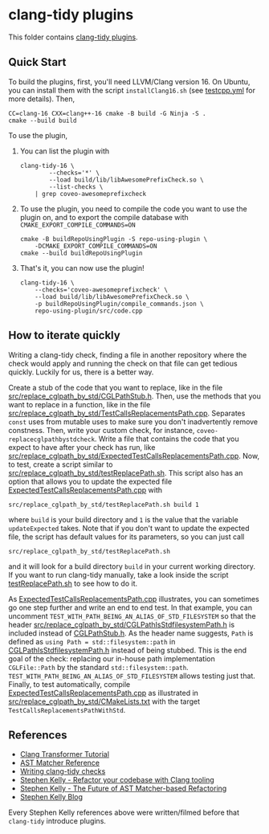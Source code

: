 # clang-tidy plugins

This folder contains [clang-tidy plugins](https://reviews.llvm.org/D111100).

## Quick Start

To build the plugins, first, you'll need LLVM/Clang version 16.
On Ubuntu, you can install them with the script `installClang16.sh` (see [testcpp.yml](.github/workflows/testcpp.yml) for more details).
Then,

```shell
CC=clang-16 CXX=clang++-16 cmake -B build -G Ninja -S .
cmake --build build
```

To use the plugin,

1. You can list the plugin with
    ```shell
    clang-tidy-16 \
            --checks='*' \
            --load build/lib/libAwesomePrefixCheck.so \
            --list-checks \
        | grep coveo-awesomeprefixcheck
    ```
1. To use the plugin, you need to compile the code you want to use the plugin on, and to export the compile database with `CMAKE_EXPORT_COMPILE_COMMANDS=ON`
    ```shell
    cmake -B buildRepoUsingPlugin -S repo-using-plugin \
        -DCMAKE_EXPORT_COMPILE_COMMANDS=ON
    cmake --build buildRepoUsingPlugin
    ```
1. That's it, you can now use the plugin!
    ```shell
    clang-tidy-16 \
        --checks='coveo-awesomeprefixcheck' \
        --load build/lib/libAwesomePrefixCheck.so \
        -p buildRepoUsingPlugin/compile_commands.json \
        repo-using-plugin/src/code.cpp
    ```

## How to iterate quickly

Writing a clang-tidy check, finding a file in another repository where the check would apply and running the check on that file can get tedious quickly.
Luckily for us, there is a better way.

Create a stub of the code that you want to replace, like in the file [src/replace_cglpath_by_std/CGLPathStub.h](./src/replace_cglpath_by_std/CGLPathStub.h).
Then, use the methods that you want to replace in a function, like in the file [src/replace_cglpath_by_std/TestCallsReplacementsPath.cpp](./src/replace_cglpath_by_std/TestCallsReplacementsPath.cpp).
Separates `const` uses from mutable uses to make sure you don't inadvertently remove constness.
Then, write your custom check, for instance, `coveo-replacecglpathbystdcheck`.
Write a file that contains the code that you expect to have after your check has run, like [src/replace_cglpath_by_std/ExpectedTestCallsReplacementsPath.cpp](./src/replace_cglpath_by_std/ExpectedTestCallsReplacementsPath.cpp).
Now, to test, create a script similar to [src/replace_cglpath_by_std/testReplacePath.sh](./src/replace_cglpath_by_std/testReplacePath.sh).
This script also has an option that allows you to update the expected file [ExpectedTestCallsReplacementsPath.cpp](./src/replace_cglpath_by_std/ExpectedTestCallsReplacementsPath.cpp) with
```shell
src/replace_cglpath_by_std/testReplacePath.sh build 1
```
where `build` is your build directory and `1` is the value that the variable `updateExpected` takes.
Note that if you don't want to update the expected file, the script has default values for its parameters, so you can just call
```shell
src/replace_cglpath_by_std/testReplacePath.sh
```
and it will look for a build directory `build` in your current working directory.
If you want to run clang-tidy manually, take a look inside the script [testReplacePath.sh](./src/replace_cglpath_by_std/testReplacePath.sh) to see how to do it.

As [ExpectedTestCallsReplacementsPath.cpp](./src/replace_cglpath_by_std/ExpectedTestCallsReplacementsPath.cpp) illustrates, you can sometimes go one step further and write an end to end test.
In that example, you can uncomment `TEST_WITH_PATH_BEING_AN_ALIAS_OF_STD_FILESYSTEM` so that the header [src/replace_cglpath_by_std/CGLPathIsStdfilesystemPath.h](./src/replace_cglpath_by_std/CGLPathIsStdfilesystemPath.h) is included instead of [CGLPathStub.h](./src/replace_cglpath_by_std/CGLPathStub.h).
As the header name suggests, `Path` is defined as `using Path = std::filesystem::path` in  [CGLPathIsStdfilesystemPath.h](./src/replace_cglpath_by_std/CGLPathIsStdfilesystemPath.h) instead of being stubbed.
This is the end goal of the check: replacing our in-house path implementation `CGLFile::Path` by the standard `std::filesystem::path`.
`TEST_WITH_PATH_BEING_AN_ALIAS_OF_STD_FILESYSTEM` allows testing just that.
Finally, to test automatically, compile [ExpectedTestCallsReplacementsPath.cpp](./src/replace_cglpath_by_std/ExpectedTestCallsReplacementsPath.cpp) as illustrated in [src/replace_cglpath_by_std/CMakeLists.txt](./src/replace_cglpath_by_std/CMakeLists.txt) with the target `TestCallsReplacementsPathWithStd`.

## References

- [Clang Transformer Tutorial](https://intel.github.io/llvm-docs/clang/ClangTransformerTutorial.html)
- [AST Matcher Reference](https://clang.llvm.org/docs/LibASTMatchersReference.html)
- [Writing clang-tidy checks](https://clang.llvm.org/extra/clang-tidy/Contributing.html#out-of-tree-check-plugins)
- [Stephen Kelly - Refactor your codebase with Clang tooling](https://www.youtube.com/watch?v=_T-5pWQVxeE)
- [Stephen Kelly - The Future of AST Matcher-based Refactoring](https://www.youtube.com/watch?v=yqi8U8Q0h2g)
- [Stephen Kelly Blog](https://steveire.wordpress.com/)

Every Stephen Kelly references above were written/filmed before that `clang-tidy` introduce plugins.
